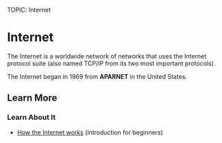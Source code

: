 TOPIC: Internet

# Internet

The Internet is a worldwide network of networks that uses the Internet protocol suite (also named
TCP/IP from its two most important protocols).

The Internet began in 1969 from **APARNET** in the United States.

## Learn More

### Learn About It

- [How the Internet works](https://wiki.developer.mozilla.org/en-US/Learn/How_the_Internet_works)
(introduction for beginners)
